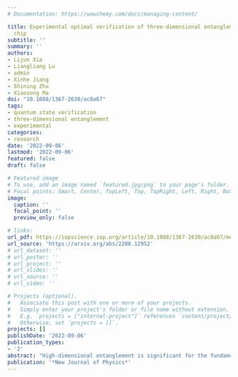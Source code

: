 ```yaml
---
# Documentation: https://wowchemy.com/docs/managing-content/

title: Experimental optimal verification of three-dimensional entanglement on a silicon
  chip
subtitle: ''
summary: ''
authors:
- Lijun Xia
- Liangliang Lu
- admin
- Xinhe Jiang
- Shining Zhu
- Xiaosong Ma
doi: "10.1088/1367-2630/ac8a67"
tags: 
- quantum state verification
- three-dimensional entanglement
- experimental
categories: 
- research
date: '2022-09-06'
lastmod: '2022-09-06'
featured: false
draft: false

# Featured image
# To use, add an image named `featured.jpg/png` to your page's folder.
# Focal points: Smart, Center, TopLeft, Top, TopRight, Left, Right, BottomLeft, Bottom, BottomRight.
image:
  caption: ''
  focal_point: ''
  preview_only: false

# links:
url_pdf: https://iopscience.iop.org/article/10.1088/1367-2630/ac8a67/meta
url_source: 'https://arxiv.org/abs/2208.12952'
# url_dataset: ''
# url_poster: ''
# url_project: ''
# url_slides: ''
# url_source: ''
# url_video: ''

# Projects (optional).
#   Associate this post with one or more of your projects.
#   Simply enter your project's folder or file name without extension.
#   E.g. `projects = ["internal-project"]` references `content/project/deep-learning/index.md`.
#   Otherwise, set `projects = []`.
projects: []
publishDate: '2022-09-06'
publication_types:
- '2'
abstract: "High-dimensional entanglement is significant for the fundamental studies of quantum physics and offers unique advantages in various quantum information processing tasks. Integrated quantum devices have recently emerged as a promising platform for creating, processing, and detecting complex high-dimensional entangled states. A crucial step toward practical quantum technologies is to verify that these devices work reliably with an optimal strategy. In this work, we experimentally implement an optimal quantum verification strategy on a three-dimensional maximally entangled state using local projective measurements on a silicon photonic chip. A 95% confidence is achieved from 1190 copies to verify the target quantum state. The obtained scaling of infidelity as a function of the number of copies is −0.5497 ± 0.0002, exceeding the standard quantum limit of −0.5 with 248 standard deviations. Our results indicate that quantum state verification could serve as an efficient tool for complex quantum measurement tasks."
publication: '*New Journal of Physics*'
---
```

